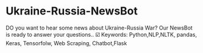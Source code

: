 # Ukraine-Russia-NewsBot
DO you want to hear some news about Ukraine-Russia War? Our NewsBot is ready to answer your questions.. ☑️ Keywords: Python,NLP,NLTK, pandas, Keras, Tensorfolw, Web Scraping, Chatbot,Flask
